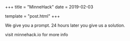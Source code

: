 +++
title = "MinneHack"
date = 2019-02-03

template = "post.html"
+++

We give you a prompt. 24 hours later you give us a solution. 

visit minnehack.io for more info

<!-- more -->


